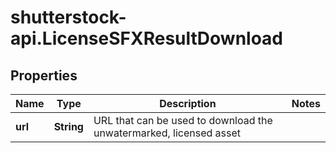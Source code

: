 # shutterstock-api.LicenseSFXResultDownload

## Properties
Name | Type | Description | Notes
------------ | ------------- | ------------- | -------------
**url** | **String** | URL that can be used to download the unwatermarked, licensed asset | 


